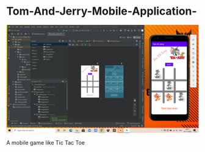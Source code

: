 # Tom-And-Jerry-Mobile-Application-

<p align="center">
<img src="/tom.png">
</p>

A mobile game like Tic Tac Toe
